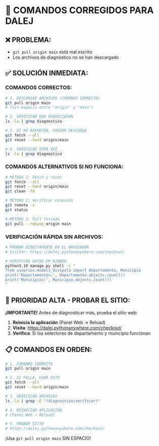 # 🚨 COMANDOS CORREGIDOS PARA DALEJ

## ❌ PROBLEMA:
- `git pull origin main` está mal escrito
- Los archivos de diagnóstico no se han descargado

## ✅ SOLUCIÓN INMEDIATA:

### COMANDOS CORRECTOS:

```bash
# 1. DESCARGAR ARCHIVOS (COMANDO CORRECTO)
git pull origin main
# (Sin espacio entre "origin" y "main")

# 2. VERIFICAR QUE APARECIERON
ls -la | grep diagnostico

# 3. SI NO APARECEN, FORZAR DESCARGA
git fetch --all
git reset --hard origin/main

# 4. VERIFICAR OTRA VEZ
ls -la | grep diagnostico
```

### COMANDOS ALTERNATIVOS SI NO FUNCIONA:

```bash
# MÉTODO 1: Fetch y reset
git fetch --all
git reset --hard origin/main
git clean -fd

# MÉTODO 2: Verificar conexión
git remote -v
git status

# MÉTODO 3: Pull forzado
git pull --rebase origin main
```

### VERIFICACIÓN RÁPIDA SIN ARCHIVOS:

```bash
# PROBAR DIRECTAMENTE EN EL NAVEGADOR
# Visitar: https://dalej.pythonanywhere.com/checkout/

# VERIFICAR DATOS EN DJANGO
python3.10 manage.py shell -c "
from usuarios.models_divipola import Departamento, Municipio
print('Departamentos:', Departamento.objects.count())
print('Municipios:', Municipio.objects.count())
"
```

## 🎯 PRIORIDAD ALTA - PROBAR EL SITIO:

**¡IMPORTANTE!** Antes de diagnosticar más, prueba el sitio web:

1. **Reinicia la aplicación** (Panel Web → Reload)
2. **Visita**: https://dalej.pythonanywhere.com/checkout/
3. **Verifica**: Si los selectores de departamento y municipio funcionan

## 📋 COMANDOS EN ORDEN:

```bash
# 1. COMANDO CORRECTO
git pull origin main

# 2. SI FALLA, USAR ESTO
git fetch --all
git reset --hard origin/main

# 3. VERIFICAR ARCHIVOS
ls -la | grep -E "(diagnostico|verificar)"

# 4. REINICIAR APLICACIÓN
# (Panel Web → Reload)

# 5. PROBAR SITIO
# https://dalej.pythonanywhere.com/checkout/
```

¡Usa `git pull origin main` SIN ESPACIO!
